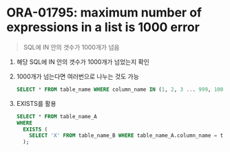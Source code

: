 ORA-01795: maximum number of expressions in a list is 1000 error
===
>SQL에 IN 안의 갯수가 1000개가 넘음

1. 해당 SQL에 IN 안의 갯수가 1000개가 넘었는지 확인

2. 1000개가 넘는다면 여러번으로 나누는 것도 가능
    ```sql
    SELECT * FROM table_name WHERE column_name IN (1, 2, 3 ... 999, 1000) OR column_name IN (1001, 1002 ... 1999, 2000);
    ```

3. EXISTS를 활용
    ```sql
    SELECT * FROM table_name_A
    WHERE
      EXISTS (
        SELECT 'X' FROM table_name_B WHERE table_name_A.column_name = table_name_B.column_name
      );
    ```

